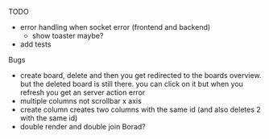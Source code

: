 TODO

- error handling when socket error (frontend and backend)
  - show toaster maybe?
- add tests

Bugs

- create board, delete and then you get redirected to the boards overview. but the deleted board is still there.
  you can click on it but when you refresh you get an server action error
- multiple columns not scrollbar x axis
- create column creates two columns with the same id (and also deletes 2 with the same id)
- double render and double join Borad?
